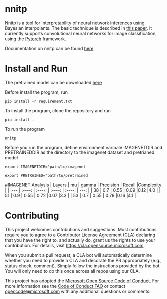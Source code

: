 # nnitp

Nnitp is a tool for interpretability of neural network inferences
using Bayesian interpolants. The basic technique is described in
[this paper](https://arxiv.org/abs/2004.04198). It currently supports
convolutional neural networks for image classification, using the
[Pytorch](https://pytorch.org/) framework.

Documentation on nnitp can be found
[here](https://nnitp.readthedocs.io/en/latest/)


# Install and Run

The pretrained model can be downloaded [here](https://drive.google.com/file/d/1kha3hZs7cUwjqGwCIPVzagrdxmqXc23u/view?usp=sharing)

Before install the program, run

`pip install -r requirement.txt`

To install the program, clone the repository and run

`pip install .`

To run the program

`nnitp`

Before you run the program, define environment varibale IMAGENETDIR and
PRETRAINEDDIR as the directory to the imagenet dataset and pretrianed model


`export IMAGENETDIR='path/to/imagenet`


`export PRETRAINED='path/to/pretrained`

#IMAGENET Analysis
| Layers       | mu          | gamma       | Precision   | Recall      |Complexity    |
| :---         |    :----:   |    :----:   |    :----:   |    :----:   |         ---: |
| 38           | 0.7         | 0.55        | 0.09        |0.12         |4.0           |
| 51           | 0.9         | 0.55        | 0.72        |0.07         |3.3           |
| 53           | 0.7         | 0.55        | 0.79        |0.16         |4.1           |






# Contributing

This project welcomes contributions and suggestions.  Most contributions require you to agree to a
Contributor License Agreement (CLA) declaring that you have the right to, and actually do, grant us
the rights to use your contribution. For details, visit https://cla.opensource.microsoft.com.

When you submit a pull request, a CLA bot will automatically determine whether you need to provide
a CLA and decorate the PR appropriately (e.g., status check, comment). Simply follow the instructions
provided by the bot. You will only need to do this once across all repos using our CLA.

This project has adopted the [Microsoft Open Source Code of Conduct](https://opensource.microsoft.com/codeofconduct/).
For more information see the [Code of Conduct FAQ](https://opensource.microsoft.com/codeofconduct/faq/) or
contact [opencode@microsoft.com](mailto:opencode@microsoft.com) with any additional questions or comments.

